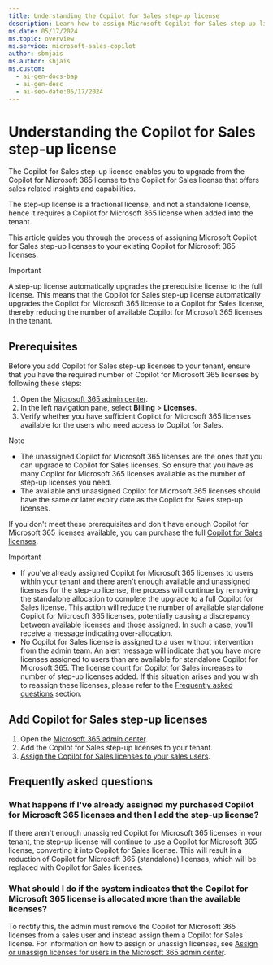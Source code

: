 ```yaml
---
title: Understanding the Copilot for Sales step-up license
description: Learn how to assign Microsoft Copilot for Sales step-up licenses and upgrade from the Copilot for Microsoft 365 license.
ms.date: 05/17/2024
ms.topic: overview
ms.service: microsoft-sales-copilot
author: sbmjais
ms.author: shjais
ms.custom:
  - ai-gen-docs-bap
  - ai-gen-desc
  - ai-seo-date:05/17/2024
---
```


# Understanding the Copilot for Sales step-up license

The Copilot for Sales step-up license enables you to upgrade from the Copilot for Microsoft 365 license to the Copilot for Sales license that offers sales related insights and capabilities.

The step-up license is a fractional license, and not a standalone license, hence it requires a Copilot for Microsoft 365 license when added into the tenant.

This article guides you through the process of assigning Microsoft Copilot for Sales step-up licenses to your existing Copilot for Microsoft 365 licenses.

> [!IMPORTANT]
> A step-up license automatically upgrades the prerequisite license to the full license. This means that the Copilot for Sales step-up license automatically upgrades the Copilot for Microsoft 365 license to a Copilot for Sales license, thereby reducing the number of available Copilot for Microsoft 365 licenses in the tenant.

## Prerequisites

Before you add Copilot for Sales step-up licenses to your tenant, ensure that you have the required number of Copilot for Microsoft 365 licenses by following these steps:

1. Open the [Microsoft 365 admin center](https://admin.microsoft.com/).
1. In the left navigation pane, select **Billing** > **Licenses**.
1. Verify whether you have sufficient Copilot for Microsoft 365 licenses available for the users who need access to Copilot for Sales.

> [!NOTE]
> - The unassigned Copilot for Microsoft 365 licenses are the ones that you can upgrade to Copilot for Sales licenses. So ensure that you have as many Copilot for Microsoft 365 licenses available as the number of step-up licenses you need. 
> - The available and unaasigned Copilot for Microsoft 365 licenses should have the same or later expiry date as the Copilot for Sales step-up licenses.

If you don't meet these prerequisites and don't have enough Copilot for Microsoft 365 licenses available, you can purchase the full [Copilot for Sales licenses](buy-license.md).

> [!IMPORTANT]
> - If you've already assigned Copilot for Microsoft 365 licenses to users within your tenant and there aren't enough available and unassigned licenses for the step-up license, the process will continue by removing the standalone allocation to complete the upgrade to a full Copilot for Sales license. This action will reduce the number of available standalone Copilot for Microsoft 365 licenses, potentially causing a discrepancy between available licenses and those assigned. In such a case, you'll receive a message indicating over-allocation.
> - No Copilot for Sales license is assigned to a user without intervention from the admin team. An alert message will indicate that you have more licenses assigned to users than are available for standalone Copilot for Microsoft 365. The license count for Copilot for Sales increases to number of step-up licenses added. If this situation arises and you wish to reassign these licenses, please refer to the [Frequently asked questions](#frequently-asked-questions) section.

## Add Copilot for Sales step-up licenses

1. Open the [Microsoft 365 admin center](https://admin.microsoft.com/).
2. Add the Copilot for Sales step-up licenses to your tenant.
3. [Assign the Copilot for Sales licenses to your sales users](/microsoft-365/admin/manage/assign-licenses-to-users?view=o365-worldwide&preserve-view=true).

## Frequently asked questions

### What happens if I've already assigned my purchased Copilot for Microsoft 365 licenses and then I add the step-up license?

If there aren't enough unassigned Copilot for Microsoft 365 licenses in your tenant, the step-up license will continue to use a Copilot for Microsoft 365 license, converting it into Copilot for Sales license. This will result in a reduction of Copilot for Microsoft 365 (standalone) licenses, which will be replaced with Copilot for Sales licenses.

### What should I do if the system indicates that the Copilot for Microsoft 365 license is allocated more than the available licenses?

To rectify this, the admin must remove the Copilot for Microsoft 365 licenses from a sales user and instead assign them a Copilot for Sales license. For information on how to assign or unassign licenses, see [Assign or unassign licenses for users in the Microsoft 365 admin center](/microsoft-365/admin/manage/assign-licenses-to-users?view=o365-worldwide&preserve-view=true).
